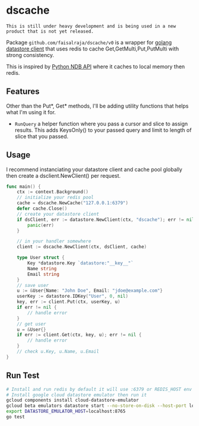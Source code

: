 # dscache

`This is still under heavy development and is being used in a new product that is not yet released.`

Package `github.com/faisalraja/dscache/v0` is a wrapper for [golang datastore client](https://godoc.org/cloud.google.com/go/datastore) that uses redis to cache Get,GetMulti,Put,PutMulti with strong consistency.

This is inspired by [Python NDB API](https://developers.google.com/appengine/docs/python/ndb/) where it caches to local memory then redis.

## Features

Other than the Put*, Get* methods, I'll be adding utility functions that helps what I'm using it for.

- `RunQuery` a helper function where you pass a cursor and slice to assign results. This adds KeysOnly() to your passed query and limit to length of slice that you passed.

## Usage

I recommend instanciating your datastore client and cache pool globally then create a dsclient.NewClient() per request.

```go
func main() {
    ctx := context.Background()
    // initialize your redis pool
    cache = dscache.NewCache("127.0.0.1:6379")
    defer cache.Close()
    // create your datastore client
    if dsClient, err := datastore.NewClient(ctx, "dscache"); err != nil {
        panic(err)
    }

    // in your handler somewhere
    client := dscache.NewClient(ctx, dsClient, cache)

    type User struct {
        Key *datastore.Key `datastore:"__key__"`
        Name string
        Email string
    }
    // save user
    u := &User{Name: "John Doe", Email: "jdoe@example.com"}
	userKey := datastore.IDKey("User", 0, nil)
	key, err := client.Put(ctx, userKey, u)
	if err != nil {
		// handle error
    }
    // get user
    u = &User{}
    if err := client.Get(ctx, key, u); err != nil {
        // handle error
    }
    // check u.Key, u.Name, u.Email
}
```

## Run Test

```bash
# Install and run redis by default it will use :6379 or REDIS_HOST env
# Install google cloud datastore emulator then run it
gcloud components install cloud-datastore-emulator
gcloud beta emulators datastore start --no-store-on-disk --host-port localhost:8765
export DATASTORE_EMULATOR_HOST=localhost:8765
go test
```
